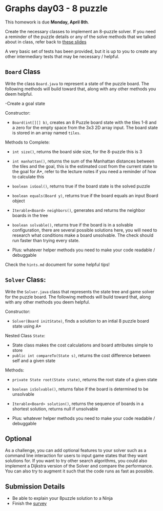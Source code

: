 # Graphs day03 - 8 puzzle

This homework is due **Monday, April 8th**.

Create the necessary classes to implement an 8-puzzle solver.  If you need a reminder of the puzzle details or any of the solve methods that we talked about in class, refer back to [these slides](https://docs.google.com/presentation/d/1XoNUmTvc56hEAQJ7DbnZcHAssUdFxeWXPwreey-bo3g/edit?usp=sharing)

A very basic set of tests has been provided, but it is up to you to create any other intermediary tests that may be necessary / helpful.

## `Board` Class

Write the class `Board.java` to represent a state of the puzzle board. The following methods will build toward that, along with any other methods you deem helpful.

-Create a goal state

Constructor:
- `Board(int[][] b)`, creates an 8 Puzzle board state with the tiles 1-8 and a zero for the empty space from the 3x3 2D array input.  The board state is stored in an array named `tiles`.

Methods to Complete:
- `int size()`, returns the board side size, for the 8-puzzle this is 3
- `int manhattan()`, returns the sum of the Manhattan distances between the tiles and the goal, this is the estimated cost from the current state to the goal for A*, refer to the lecture notes if you need a reminder of how to calculate this
- `boolean isGoal()`, returns true if the board state is the solved puzzle
- `boolean equals(Board y)`, returns true if the board equals an input Board object
- `Iterable<Board> neighbors()`, generates and returns the neighbor boards in the tree
- `boolean solvable()`, returns true if the board is in a solvable configuration, there are several possible solutions here, you will need to research what conditions make a board unsolvable. The check should run faster than trying every state.

- Plus: whatever helper methods you need to make your code readable / debuggable

Check the `hints.md` document for some helpful tips!

## `Solver` Class:

Write the `Solver.java` class that represents the state tree and game solver for the puzzle board. The following methods will build toward that, along with any other methods you deem helpful.

Constructor:
- `Solver(Board initState)`, finds a solution to an intial 8 puzzle board state using A*

Nested Class `State`:
- State class makes the cost calculations and board attributes simple to store
- `public int compareTo(State s)`, returns the cost difference between self and a given state

Methods:
- `private State root(State state)`, returns the root state of a given state
- `boolean isSolvable()`, returns false if the board is determined to be unsolvable
- `Iterable<Board> solution()`, returns the sequence of boards in a shortest solution, returns null if unsolvable

- Plus: whatever helper methods you need to make your code readable / debuggable

## Optional

As a challenge, you can add optional features to your solver such as a command line interaction for users to input game states that they want solutions for.  If you want to try other search algorithms, you could also implement a Dijkstra version of the Solver and compare the performance. You can also try to augment it such that the code runs as fast as possible.

## Submission Details
- Be able to explain your 8puzzle solution to a Ninja
- Finish the [survey](https://forms.gle/BpXiDXMBD2y3bY5e8)
